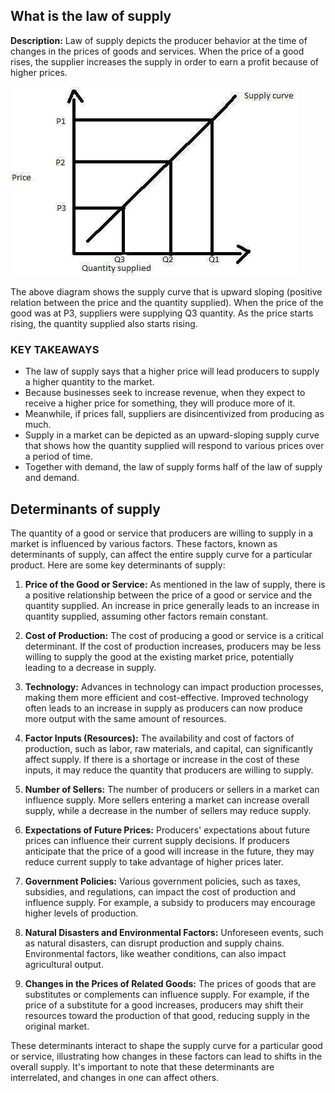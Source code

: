 ## What is the law of supply

**Description:** Law of supply depicts the producer behavior at the time of changes in the prices of goods and services. When the price of a good rises, the supplier increases the supply in order to earn a profit because of higher prices.

![](/images/supply.webp)

The above diagram shows the supply curve that is upward sloping (positive relation between the price and the quantity supplied). When the price of the good was at P3, suppliers were supplying Q3 quantity. As the price starts rising, the quantity supplied also starts rising.
### KEY TAKEAWAYS

- The law of supply says that a higher price will lead producers to supply a higher quantity to the market.
- Because businesses seek to increase revenue, when they expect to receive a higher price for something, they will produce more of it.
- Meanwhile, if prices fall, suppliers are disincentivized from producing as much.
- Supply in a market can be depicted as an upward-sloping supply curve that shows how the quantity supplied will respond to various prices over a period of time.
- Together with demand, the law of supply forms half of the law of supply and demand.
## Determinants of supply

The quantity of a good or service that producers are willing to supply in a market is influenced by various factors. These factors, known as determinants of supply, can affect the entire supply curve for a particular product. Here are some key determinants of supply:

1. **Price of the Good or Service:** As mentioned in the law of supply, there is a positive relationship between the price of a good or service and the quantity supplied. An increase in price generally leads to an increase in quantity supplied, assuming other factors remain constant.
    
2. **Cost of Production:** The cost of producing a good or service is a critical determinant. If the cost of production increases, producers may be less willing to supply the good at the existing market price, potentially leading to a decrease in supply.
    
3. **Technology:** Advances in technology can impact production processes, making them more efficient and cost-effective. Improved technology often leads to an increase in supply as producers can now produce more output with the same amount of resources.
    
4. **Factor Inputs (Resources):** The availability and cost of factors of production, such as labor, raw materials, and capital, can significantly affect supply. If there is a shortage or increase in the cost of these inputs, it may reduce the quantity that producers are willing to supply.
    
5. **Number of Sellers:** The number of producers or sellers in a market can influence supply. More sellers entering a market can increase overall supply, while a decrease in the number of sellers may reduce supply.
    
6. **Expectations of Future Prices:** Producers' expectations about future prices can influence their current supply decisions. If producers anticipate that the price of a good will increase in the future, they may reduce current supply to take advantage of higher prices later.
    
7. **Government Policies:** Various government policies, such as taxes, subsidies, and regulations, can impact the cost of production and influence supply. For example, a subsidy to producers may encourage higher levels of production.
    
8. **Natural Disasters and Environmental Factors:** Unforeseen events, such as natural disasters, can disrupt production and supply chains. Environmental factors, like weather conditions, can also impact agricultural output.
    
9. **Changes in the Prices of Related Goods:** The prices of goods that are substitutes or complements can influence supply. For example, if the price of a substitute for a good increases, producers may shift their resources toward the production of that good, reducing supply in the original market.
    
These determinants interact to shape the supply curve for a particular good or service, illustrating how changes in these factors can lead to shifts in the overall supply. It's important to note that these determinants are interrelated, and changes in one can affect others.